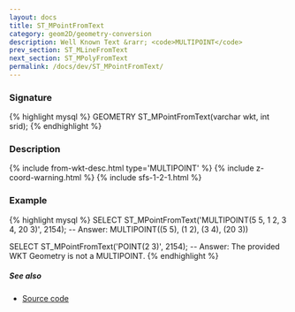 ```yaml
---
layout: docs
title: ST_MPointFromText
category: geom2D/geometry-conversion
description: Well Known Text &rarr; <code>MULTIPOINT</code>
prev_section: ST_MLineFromText
next_section: ST_MPolyFromText
permalink: /docs/dev/ST_MPointFromText/
---
```


### Signature

{% highlight mysql %}
GEOMETRY ST_MPointFromText(varchar wkt, int srid);
{% endhighlight %}

### Description

{% include from-wkt-desc.html type='MULTIPOINT' %}
{% include z-coord-warning.html %}
{% include sfs-1-2-1.html %}

### Example

{% highlight mysql %}
SELECT ST_MPointFromText('MULTIPOINT(5 5, 1 2, 3 4, 20 3)', 2154);
-- Answer: MULTIPOINT((5 5), (1 2), (3 4), (20 3))

SELECT ST_MPointFromText('POINT(2 3)', 2154);
-- Answer: The provided WKT Geometry is not a MULTIPOINT.
{% endhighlight %}

##### See also

* <a href="https://github.com/irstv/H2GIS/blob/master/h2spatial/src/main/java/org/h2gis/h2spatial/internal/function/spatial/convert/ST_MPointFromText.java" target="_blank">Source code</a>

